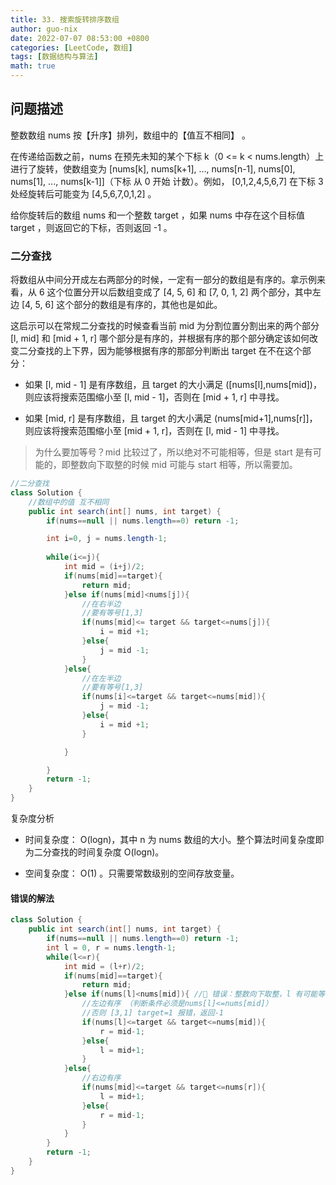 ```yaml
---
title: 33. 搜索旋转排序数组
author: guo-nix
date: 2022-07-07 08:53:00 +0800
categories: [LeetCode, 数组]
tags: [数据结构与算法]  
math: true
---
```


## 问题描述




整数数组 nums 按【升序】排列，数组中的【值互不相同】 。

在传递给函数之前，nums 在预先未知的某个下标 k（0 <= k < nums.length）上进行了旋转，使数组变为 [nums[k], nums[k+1], ..., nums[n-1], nums[0], nums[1], ..., nums[k-1]]（下标 从 0 开始 计数）。例如， [0,1,2,4,5,6,7] 在下标 3 处经旋转后可能变为 [4,5,6,7,0,1,2] 。

给你旋转后的数组 nums 和一个整数 target ，如果 nums 中存在这个目标值 target ，则返回它的下标，否则返回 -1 。



### 二分查找

将数组从中间分开成左右两部分的时候，一定有一部分的数组是有序的。拿示例来看，从 6 这个位置分开以后数组变成了 [4, 5, 6] 和 [7, 0, 1, 2] 两个部分，其中左边 [4, 5, 6] 这个部分的数组是有序的，其他也是如此。

这启示可以在常规二分查找的时候查看当前 mid 为分割位置分割出来的两个部分 [l, mid] 和 [mid + 1, r] 哪个部分是有序的，并根据有序的那个部分确定该如何改变二分查找的上下界，因为能够根据有序的那部分判断出 target 在不在这个部分：


- 如果 [l, mid - 1] 是有序数组，且 target 的大小满足 ([nums[l],nums[mid])，则应该将搜索范围缩小至 [l, mid - 1]，否则在 [mid + 1, r] 中寻找。

- 如果 [mid, r] 是有序数组，且 target 的大小满足 (nums[mid+1],nums[r]]，则应该将搜索范围缩小至 [mid + 1, r]，否则在 [l, mid - 1] 中寻找。


> 为什么要加等号？mid 比较过了，所以绝对不可能相等，但是 start 是有可能的，即整数向下取整的时候 mid 可能与 start 相等，所以需要加。


```java
//二分查找
class Solution {
    //数组中的值 互不相同
    public int search(int[] nums, int target) {
        if(nums==null || nums.length==0) return -1;

        int i=0, j = nums.length-1;
        
        while(i<=j){
            int mid = (i+j)/2;
            if(nums[mid]==target){
                return mid;
            }else if(nums[mid]<nums[j]){
                //在右半边
                //要有等号[1,3]
                if(nums[mid]<= target && target<=nums[j]){
                    i = mid +1;
                }else{
                    j = mid -1;
                }
            }else{
                //在左半边
                //要有等号[1,3]
                if(nums[i]<=target && target<=nums[mid]){
                    j = mid -1;
                }else{
                    i = mid +1;
                }

            }

        }
        return -1;
    }
}
```


复杂度分析

- 时间复杂度： O(logn)，其中 n 为 nums 数组的大小。整个算法时间复杂度即为二分查找的时间复杂度 O(logn)。

- 空间复杂度： O(1) 。只需要常数级别的空间存放变量。



#### 错误的解法

```java
class Solution {
    public int search(int[] nums, int target) {
        if(nums==null || nums.length==0) return -1;
        int l = 0, r = nums.length-1;
        while(l<=r){
            int mid = (l+r)/2;
            if(nums[mid]==target){
                return mid;
            }else if(nums[l]<nums[mid]){ //🍒 错误：整数向下取整，l 有可能等于 mid。
                //左边有序 （判断条件必须是nums[l]<=nums[mid]）
                //否则 [3,1] target=1 报错，返回-1
                if(nums[l]<=target && target<=nums[mid]){
                    r = mid-1;
                }else{
                    l = mid+1;
                }
            }else{
                //右边有序
                if(nums[mid]<=target && target<=nums[r]){
                    l = mid+1;
                }else{
                    r = mid-1;
                }
            }
        }
        return -1;
    }
}
```